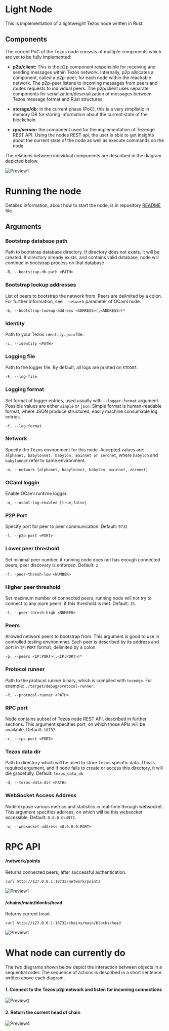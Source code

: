 Light Node
===========

This is implementation of a lightweight Tezos node written in Rust. 

## Components

The current PoC of the Tezos node consists of multiple components which are yet to be fully implemented:

* **p2p/client:** This is the p2p component responsible for receiving and sending messages within Tezos network. Internally, p2p allocates a component, called a p2p-peer, for each node within the reachable network. The p2p-peer listens to incoming messages from peers and routes requests to individual peers. The p2p/client uses separate components for serialization/deserialization of messages between Tezos message format and Rust structures.

* **storage/db:** In the current phase (PoC), this is a very simplistic in memory DB for storing information about the current state of the blockchain.

* **rpc/server:** the component used for the implementation of Tezedge REST API. Using the nodes REST api, the user is able to get insights about the current state of the node as well as execute commands on the node

The relations between individual components are described in the diagram depicted below.

![Preview1](../docs/images/class_diagram.png)


# Running the node
Detailed information, about how to start the node, is in repository [README](../README.md) file.

## Arguments
### Bootstrap database path
Path to bootstrap database directory. If directory does not exists, it will be created. If directory already exists, and 
contains valid database, node will continue in bootstrap process on that database

```
-B, --bootstrap-db-path <PATH>
```
### Bootstrap lookup addresses
List of peers to bootstrap the network from. Peers are delimited by a colon. 
For further information, see `--network` parameter of OCaml node.

```
-b, --bootstrap-lookup-address <ADRRESS>(,<ADDRESS>)*
```
### Identity 
Path to your Tezos `identity.json` file.

```
-i, --identity <PATH>
```
### Logging file
Path to the logger file. By default, all logs are printed on `STDOUT`.

```
-F, --log-file
```
### Logging format
Set format of logger entries, used usually with `--logger-format` argument.
Possible values are either `simple` or `json`.
Simple format is human-readable format, where JSON produce structured, easily machine consumable log entries.

```
-f, --log-format
```
### Network
Specify the Tezos environment for this node. Accepted values are: 
`alphanet, babylonnet, babylon, mainnet or zeronet`, where `babylon` and `babylonnet` refer to same environment.

```
-n, --network [alphanet, babylonnet, babylon, mainnet, zeronet]
```
### OCaml loggin
Enable OCaml runtime logger.

```
-o, --ocaml-log-enabled [true,false]
```
### P2P Port
Specify port for peer to peer communication. Default: `9732`

```
-l, --p2p-port <PORT>
```
### Lower peer threshold
Set minimal peer number, if running node does not has enough connected peers, peer discovery is enforced.
Default: `2`

```
-T, -peer-thresh-low <NUMBER>
```
### Higher peer threshold
Set maximum number of connected peers, running node will not try to connect to any more peers, if this threshold is met.
Default: `15`.

```
-t, --peer-thresh-high <NUMBER>
```
### Peers
Allowed network peers to bootstrap from. This argument is good to use in controlled testing environmnet.
Each peer is described by its address and port in `IP:PORT` format, delimited by a colon.

```
-p, --peers <IP:PORT>(,<IP:PORT>)*
``` 
### Protocol runner
Path to the protocol runner binary, which is compiled with `tezedge`. 
For example: `./target/debug/protocol-runner`.

```
-P, --protocol-runner <PATH>
```
### RPC port
Node contains subset of Tezos node REST API, described in further sections. This argument specifies port, on which
those APIs will be available. Default: `18732`.

```
-r, --rpc-port <PORT>
```
### Tezos data dir
Path to directory which will be used to store Tezos specific data. This is required argument, and if node fails to 
create or access this directory, it will die gracefully. Default: `tezos_data_db`

```
-d, --tezos-data-dir <PATH>
```
### WebSocket Access Address
Node expose various metrics and statistics in real-time through websocket. This argument specifies address, on which
will be this websocket accessible. Default: `0.0.0.0:4972`.

```
-w, --websocket-address <0.0.0.0:PORT>
```

# RPC API

#### /network/points
Returns connected peers, after successful authentication.

```
curl http://127.0.0.1:18732/network/points
```

![Preview1](../docs/images/bash_network_points.gif)


#### /chains/main/blocks/head
Returns current head.

```
curl http://127.0.0.1:18732/chains/main/blocks/head
```

![Preview1](../docs/images/bash_chains_main_blocks_head.gif)


# What node can currently do

The two diagrams shown below depict the interaction between objects in a sequential order. The sequence of actions is described in a short sentence written above each diagram.

#### 1. Connect to the Tezos p2p network and listen for incoming connections

![Preview2](../docs/images/bootstrap.png)


#### 2. Return the current head of chain

![Preview4](../docs/images/get_current_head.png)
